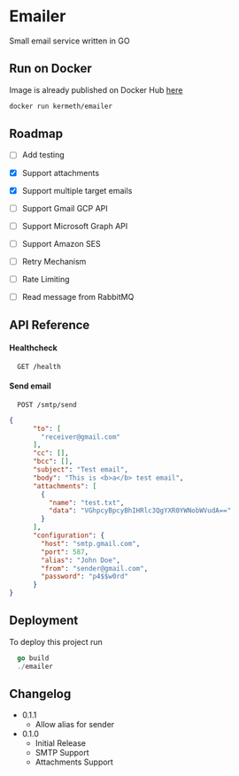 
# Emailer

Small email service written in GO

## Run on Docker
Image is already published on Docker Hub [here](https://hub.docker.com/r/kermeth/emailer)

```bash 
docker run kermeth/emailer
```

## Roadmap

* [ ]  Add testing
* [x]  Support attachments
* [x]  Support multiple target emails
* [ ]  Support Gmail GCP API
* [ ]  Support Microsoft Graph API
* [ ]  Support Amazon SES
* [ ]  Retry Mechanism
* [ ]  Rate Limiting
* [ ]  Read message from RabbitMQ


## API Reference

#### Healthcheck

```http
  GET /health
```

#### Send email

```http
  POST /smtp/send
```

```json
{
      "to": [
        "receiver@gmail.com"
      ],
      "cc": [],
      "bcc": [],
      "subject": "Test email",
      "body": "This is <b>a</b> test email",
      "attachments": [
        {
          "name": "test.txt",
          "data": "VGhpcyBpcyBhIHRlc3QgYXR0YWNobWVudA=="
        }
      ],
      "configuration": {
        "host": "smtp.gmail.com",
        "port": 587,
        "alias": "John Doe",
        "from": "sender@gmail.com",
        "password": "p4$$w0rd"
      }
}
```

## Deployment

To deploy this project run

```go
  go build
  ./emailer
```

## Changelog

- 0.1.1
  - Allow alias for sender
- 0.1.0
  - Initial Release
  - SMTP Support
  - Attachments Support

